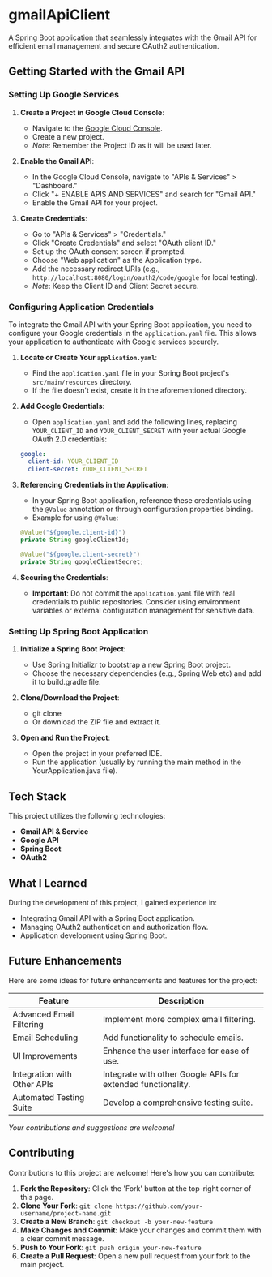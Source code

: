 # gmailApiClient

A Spring Boot application that seamlessly integrates with the Gmail API for efficient email management and secure OAuth2 authentication.

## Getting Started with the Gmail API

### Setting Up Google Services

1. **Create a Project in Google Cloud Console**:
   - Navigate to the [Google Cloud Console](https://console.cloud.google.com/).
   - Create a new project.
   - *Note*: Remember the Project ID as it will be used later.

2. **Enable the Gmail API**:
   - In the Google Cloud Console, navigate to "APIs & Services" > "Dashboard."
   - Click "+ ENABLE APIS AND SERVICES" and search for "Gmail API."
   - Enable the Gmail API for your project.

3. **Create Credentials**:
   - Go to "APIs & Services" > "Credentials."
   - Click "Create Credentials" and select "OAuth client ID."
   - Set up the OAuth consent screen if prompted.
   - Choose "Web application" as the Application type.
   - Add the necessary redirect URIs (e.g., `http://localhost:8080/login/oauth2/code/google` for local testing).
   - *Note*: Keep the Client ID and Client Secret secure.

### Configuring Application Credentials

To integrate the Gmail API with your Spring Boot application, you need to configure your Google credentials in the `application.yaml` file. This allows your application to authenticate with Google services securely.

1. **Locate or Create Your `application.yaml`**:
   - Find the `application.yaml` file in your Spring Boot project's `src/main/resources` directory.
   - If the file doesn't exist, create it in the aforementioned directory.

2. **Add Google Credentials**:
   - Open `application.yaml` and add the following lines, replacing `YOUR_CLIENT_ID` and `YOUR_CLIENT_SECRET` with your actual Google OAuth 2.0 credentials:

    ```yaml
    google:
      client-id: YOUR_CLIENT_ID
      client-secret: YOUR_CLIENT_SECRET
    ```

3. **Referencing Credentials in the Application**:
   - In your Spring Boot application, reference these credentials using the `@Value` annotation or through configuration properties binding.
   - Example for using `@Value`:

    ```java
    @Value("${google.client-id}")
    private String googleClientId;

    @Value("${google.client-secret}")
    private String googleClientSecret;
    ```

4. **Securing the Credentials**:
   - **Important**: Do not commit the `application.yaml` file with real credentials to public repositories. Consider using environment variables or external configuration management for sensitive data.

### Setting Up Spring Boot Application

1.    **Initialize a Spring Boot Project**:
        - Use Spring Initializr to bootstrap a new Spring Boot project.
        - Choose the necessary dependencies (e.g., Spring Web etc) and add it to build.gradle file.

2.    **Clone/Download the Project**:
        - git clone <your-repository-url>
        - Or download the ZIP file and extract it.

3.    **Open and Run the Project**:
        - Open the project in your preferred IDE.
        - Run the application (usually by running the main method in the YourApplication.java file).

## Tech Stack

This project utilizes the following technologies:

- **Gmail API & Service**
- **Google API**
- **Spring Boot**
- **OAuth2**

## What I Learned

During the development of this project, I gained experience in:

- Integrating Gmail API with a Spring Boot application.
- Managing OAuth2 authentication and authorization flow.
- Application development using Spring Boot.

## Future Enhancements

Here are some ideas for future enhancements and features for the project:

| Feature                        | Description                               | 
| ------------------------------ | ----------------------------------------- | 
| Advanced Email Filtering       | Implement more complex email filtering.   | 
| Email Scheduling               | Add functionality to schedule emails.     | 
| UI Improvements                | Enhance the user interface for ease of use. |
| Integration with Other APIs    | Integrate with other Google APIs for extended functionality. | 
| Automated Testing Suite        | Develop a comprehensive testing suite.    |

*Your contributions and suggestions are welcome!*

## Contributing

Contributions to this project are welcome! Here's how you can contribute:

1. **Fork the Repository**: Click the 'Fork' button at the top-right corner of this page.
2. **Clone Your Fork**: `git clone https://github.com/your-username/project-name.git`
3. **Create a New Branch**: `git checkout -b your-new-feature`
4. **Make Changes and Commit**: Make your changes and commit them with a clear commit message.
5. **Push to Your Fork**: `git push origin your-new-feature`
6. **Create a Pull Request**: Open a new pull request from your fork to the main project.
